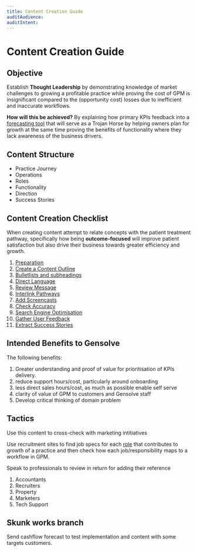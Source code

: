 ```yaml
---
title: Content Creation Guide
auditAudience:
auditIntent:
---
```


# Content Creation Guide

## Objective

Establish **Thought Leadership** by demonstrating knowledge of market challenges to growing a profitable practice while proving the cost of GPM is insignificant compared to the (opportunity cost) losses due to inefficient and inaccurate workflows.

**How will this be achieved?** By explaining how primary KPIs feedback into a [forecasting tool](../../operations/finances/create-a-cashflow-forecast.md) that will serve as a Trojan Horse by helping owners plan for growth at the same time proving the benefits of functionality where they lack awareness of the business drivers.

## Content Structure

- Practice Journey
- Operations
- Roles
- Functionality
- Direction
- Success Stories

## Content Creation Checklist

When creating content attempt to relate concepts with the patient treatment pathway, specifically how being **outcome-focused** will improve patient satisfaction but also drive their business towards greater efficiency and growth.

1. [Preparation](./01-preparation/)
2. [Create a Content Outline](/02-create-a-content-outline/)
3. [Bulletlists and subheadings](./03-bulletlists-and-subheadings/)
4. [Direct Language](./04-direct-language/)
5. [Review Message](./05-review-process/)
6. [Interlink Pathways](./06-interlinking/)
7. [Add Screencasts](./07-add-screencasts/)
8. [Check Accuracy](./08-accuracy/)
9. [Search Engine Optimisation](./09-search-engine-optimisation/)
10. [Gather User Feedback](./10-user-feedback/)
11. [Extract Success Stories](./11-storytelling/)

## Intended Benefits to Gensolve

The following benefits:

1. Greater understanding and proof of value for prioritisation of KPIs delivery.
2. reduce support hours/cost, particularly around onboarding
3. less direct sales hours/cost, as much as possible enable self serve
4. clarity of value of GPM to customers and Gensolve staff
5. Develop critical thinking of domain problem

## Tactics

Use this content to cross-check with marketing intitiatives

Use recruitment sites to find job specs for each [role](../../roles/) that contributes to growth of a practice and then check how each job/responsibility maps to a workflow in GPM.

Speak to professionals to review in return for adding their reference

1. Accountants
2. Recruiters
3. Property
4. Marketers
5. Tech Support

## Skunk works branch

Send cashflow forecast to test implementation and content with some targets customers.
